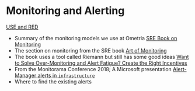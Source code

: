# Monitoring and Alerting

[USE and RED](https://www.vividcortex.com/blog/monitoring-and-observability-with-use-and-red)
 - Summary of the monitoring models we use at Ometria
[SRE Book on Monitoring](https://landing.google.com/sre/sre-book/chapters/monitoring-distributed-systems/)
 - The section on monitoring from the SRE book
[Art of Monitoring](https://artofmonitoring.com/)
 - The book uses a tool called Riemann but still has some good ideas
[Want to Solve Over-Monitoring and Alert Fatigue? Create the Right Incentives](https://www.usenix.org/sites/default/files/conference/protected-files/srecon17emea_slides_kishore_jalleda.pdf)
 - From the Monitorama Conference 2018; A Microsoft presentation
[Alert-Manager alerts in `infrastructure`](https://github.com/Ometria/ometria.infrastructure/blob/e0a93ad528a8f90c3468d6fb3c7b6c64d371d60c/tectonic-prod/ometria-manifests/prometheus/server-configmap.yaml)
 - Where to find the existing alerts